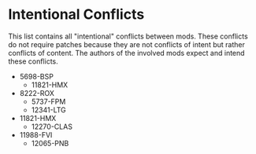 # Intentional Conflicts

This list contains all "intentional" conflicts between mods. These conflicts do not require patches because they are not conflicts of intent but rather conflicts of content. The authors of the involved mods expect and intend these conflicts.

- 5698-BSP
	- 11821-HMX
- 8222-ROX
	- 5737-FPM
	- 12341-LTG
- 11821-HMX
	- 12270-CLAS
- 11988-FVI
	- 12065-PNB
